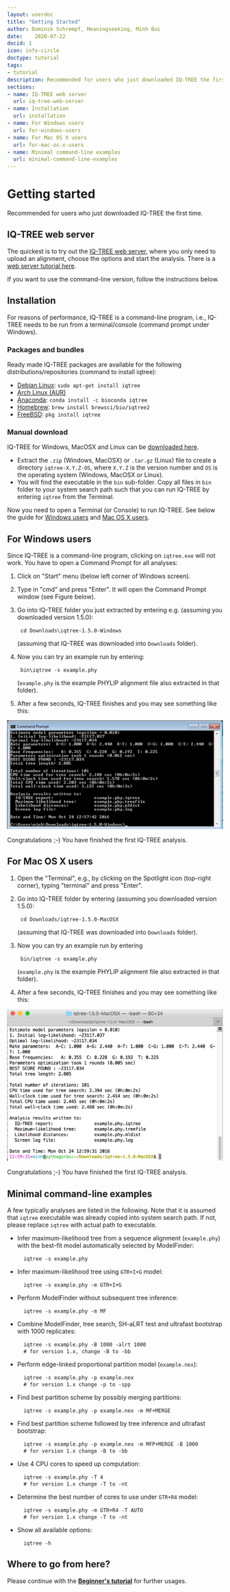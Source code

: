 ```yaml
---
layout: userdoc
title: "Getting Started"
author: Dominik Schrempf, Meaningseeking, Minh Bui
date:    2020-07-22
docid: 1
icon: info-circle
doctype: tutorial
tags:
- tutorial
description: Recommended for users who just downloaded IQ-TREE the first time.
sections:
- name: IQ-TREE web server
  url: iq-tree-web-server
- name: Installation
  url: installation
- name: For Windows users
  url: for-windows-users
- name: For Mac OS X users
  url: for-mac-os-x-users
- name: Minimal command-line examples
  url: minimal-command-line-examples
---
```


Getting started
===============

Recommended for users who just downloaded IQ-TREE the first time.
<!--more-->


IQ-TREE web server
------------------
<div class="hline"></div>

The quickest is to try out the [IQ-TREE web server](http://iqtree.cibiv.univie.ac.at), where you only need to upload an alignment, choose the options and start the analysis. There is a [web server tutorial here](Web-Server-Tutorial). 

If you want to use the command-line version, follow the instructions below.

Installation
------------
<div class="hline"></div>

For reasons of performance, IQ-TREE is a command-line program, i.e., IQ-TREE needs to be run from a terminal/console (command prompt under Windows).

### Packages and bundles

Ready made IQ-TREE packages are available for the following distributions/repositories (command to install iqtree):

* [Debian Linux](https://packages.debian.org/unstable/science/iqtree): `sudo apt-get install iqtree`
* [Arch Linux (AUR)](https://aur.archlinux.org/packages/iqtree-latest/)
* [Anaconda](https://anaconda.org/bioconda/iqtree): `conda install -c bioconda iqtree`
* [Homebrew](https://github.com/brewsci/homebrew-bio/blob/master/Formula/iqtree.rb): `brew install brewsci/bio/iqtree2`
* [FreeBSD](https://www.freshports.org/biology/iqtree/): `pkg install iqtree`

### Manual download

IQ-TREE for Windows, MacOSX and Linux can be [downloaded here](http://www.iqtree.org/#download).

* Extract the `.zip` (Windows, MacOSX) or `.tar.gz` (Linux) file to create a directory `iqtree-X.Y.Z-OS`, where `X.Y.Z` is the version number and `OS` is the operating system (Windows, MacOSX or Linux).
* You will find the executable in the `bin` sub-folder. Copy all files in `bin` folder to your system search path such that you can run IQ-TREE by entering `iqtree` from the Terminal.

Now you need to open a Terminal (or Console) to run IQ-TREE. See below the guide for [Windows users](#for-windows-users) and [Mac OS X users](#for-mac-os-x-users).

For Windows users
-----------------
<div class="hline"></div>

Since IQ-TREE is a command-line program, clicking on `iqtree.exe` will not work. You have to open a Command Prompt for all analyses:

1. Click on "Start" menu (below left corner of Windows screen).
2. Type in "cmd" and press "Enter". It will open the Command Prompt window (see Figure below).
3. Go into IQ-TREE folder you just extracted by entering e.g. (assuming you downloaded version 1.5.0):

        cd Downloads\iqtree-1.5.0-Windows
        
    (assuming that IQ-TREE was downloaded into `Downloads` folder).
4. Now you can try an example run by entering:

        bin\iqtree -s example.phy
        
    (`example.phy` is the example PHYLIP alignment file also extracted in that folder).
5. After a few seconds, IQ-TREE finishes and you may see something like this:

![Windows command prompt](images/win-cmd2.png)

Congratulations ;-) You have finished the first IQ-TREE analysis.


For Mac OS X users
------------------
<div class="hline"></div>

1. Open the "Terminal", e.g., by clicking on the Spotlight icon (top-right corner), typing "terminal" and press "Enter".
2. Go into IQ-TREE folder by entering (assuming you downloaded version 1.5.0):

        cd Downloads/iqtree-1.5.0-MacOSX

    (assuming that IQ-TREE was downloaded into `Downloads` folder).
3. Now you can try an example run by entering 

        bin/iqtree -s example.phy

    (`example.phy` is the example PHYLIP alignment file also extracted in that folder).
4. After a few seconds, IQ-TREE finishes and you may see something like this:

![Mac terminal](images/mac-cmd2.png)

Congratulations ;-) You have finished the first IQ-TREE analysis.



Minimal command-line examples
-----------------------------
<div class="hline"></div>

A few typically analyses are listed in the following. Note that it is assumed that `iqtree` executable was already copied into system search path. If not, please replace `iqtree` with actual path to executable.

* Infer maximum-likelihood tree from a sequence alignment (`example.phy`)
   with the best-fit model automatically selected by ModelFinder:

        iqtree -s example.phy

* Infer maximum-likelihood tree using `GTR+I+G` model:

        iqtree -s example.phy -m GTR+I+G

* Perform ModelFinder without subsequent tree inference:
        
        iqtree -s example.phy -m MF


* Combine ModelFinder, tree search, SH-aLRT test and ultrafast bootstrap with 1000 replicates:

        iqtree -s example.phy -B 1000 -alrt 1000
        # for version 1.x, change -B to -bb


* Perform edge-linked proportional partition model (`example.nex`):

        iqtree -s example.phy -p example.nex
        # for version 1.x change -p to -spp

* Find best partition scheme by possibly merging partitions:

        iqtree -s example.phy -p example.nex -m MF+MERGE

* Find best partition scheme followed by tree inference and ultrafast bootstrap:

        iqtree -s example.phy -p example.nex -m MFP+MERGE -B 1000
        # for version 1.x change -B to -bb

* Use 4 CPU cores to speed up computation:

        iqtree -s example.phy -T 4
        # for version 1.x change -T to -nt

* Determine the best number of cores to use under `GTR+R4` model:

        iqtree -s example.phy -m GTR+R4 -T AUTO
        # for version 1.x change -T to -nt

* Show all available options: 

        iqtree -h
        

Where to go from here?
----------------------------
<div class="hline"></div>

Please continue with the **[Beginner's tutorial](Tutorial)** for further usages.


